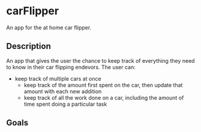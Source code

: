 # carFlipper

An app for the at home car flipper. 

## Description

An app that gives the user the chance to keep track of everything they need to know in their car flipping endevors. The user can:

* keep track of multiple cars at once
  * keep track of the amount first spent on the car, then update that amount with each new addition
  * keep track of all the work done on a car, including the amount of time spent doing a particular task



## Goals
